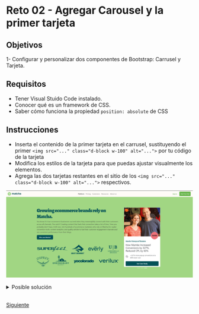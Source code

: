 # Reto 02 - Agregar Carousel y la primer tarjeta

## Objetivos
1- Configurar y personalizar dos componentes de Bootstrap: Carrusel y Tarjeta.

## Requisitos
- Tener Visual Stuido Code instalado.
- Conocer qué es un framework de CSS.
- Saber cómo funciona la propiedad `position: absolute` de CSS

## Instrucciones

- Inserta el contenido de la primer tarjeta en el carrusel, sustituyendo el primer `<img src="..." class="d-block w-100" alt="...">` por tu código de la tarjeta
- Modifica los estilos de la tarjeta para que puedas ajustar visualmente los elementos.
- Agrega las dos tarjetas restantes en el sitio de los `<img src="..." class="d-block w-100" alt="...">` respectivos.

![Inserta tus tarjetas en el carrusel](../assets/casos-de-exito-en-carrusel.png)

<details>
  <summary>Posible solución</summary>

  Inserta tu tarjeta y modifica el CSS correspondiente

```html
    <div class="carousel-item active">
      <!-- Tarjeta 1: Everly -->
      <div class="card">
        <img src="https://getmatcha.com/wp-content/uploads/2019/05/profile-headshot-square.png"
          class="card-img-top" alt="Everly">
        <div class="card-body">
          <div class="card-circle everly">
            <img src="https://getmatcha.com/wp-content/uploads/2019/05/everly_logo_blue_v3_x60@2x.png"
              alt="Everly">
          </div>
          <h4>Everly</h4>
          <h3>
            Early-Stage CPG Brand Increases Lead Conversion 20x,
            Ecommerce Revenue 20%
          </h3>
          <div class="results">
            <img src="https://getmatcha.com/wp-content/themes/getmatcha/img/icon_cart.png" alt="Cart icon">
            <p>22% of monthly revenue influenced by content</p>
          </div>
        </div>
        <div class="card-footer">
          <button>See Case Study</button>
        </div>
      </div>
    </div>
```

  Modifica el CSS para ajustar el estilo visual al ejemplo de [Matcha](https://bedu-fef.netlify.app/).

```css

  /* Cambiamos el alto mínimo de la tarjeta, para que se vea bien en responsive */
    .success-stories .card {
      max-width: 370px;
      width: 100%;
      min-height: 600px;
      margin: 0 auto;
    }

   /* Con object-fit, hacemos que la imagen se ajuste a la medida de su contenedor y limitamos su alto */
    .success-stories .card img {
      max-height: 30vh;
      object-fit: cover;
    }

   /* Agregamos position: relative para recibir un elemento con position:absolute más adelante */
    .success-stories .card .card-body {
      max-width: 370px;
      width: 100%;
      position: relative;
      padding: 40px 1rem 1rem;
    }

    /* Estos son los estilos para textos y acomodo de elementos */
    .success-stories .card .card-body h4 {
      color: #025157;
      font-size: 18px;
      font-weight: 600;
      line-height: 20px;
      margin-bottom: 12px;
      font-family: "Slabo 27px", serif;
    }

    .success-stories .card .card-body h3 {
      font-size: 25px;
      font-weight: 400;
      line-height: 30px;
      margin-bottom: 20px;
    }

    .success-stories .card .card-body .results {
      display: flex;
      justify-content: flex-start;
      align-items: center;
    }

    .success-stories .card .card-body .results img {
      width: 26px;
      margin-right: 20px;
    }

    .success-stories .card .card-body .results p {
      margin: 0;
    }

    .success-stories .card .card-footer button {
      display: block;
      margin-left: 0;
      border-radius: 5px;
      font-size: 13;
      font-weight: 600;
      padding: 12px 20px;
      width: 100%;
      background-color: #025157;
      color: #fff;
      border: none;
    }

    .success-stories .card .card-footer {
      background-color: #ffffff;
      color: #fff;
      border: none;
    }

    /* Aqui hacemos un círculo con CSS! Este se posicionará en el margen superior de .card-body */
    .success-stories .card .card-body .card-circle {
      display: flex;
      align-items: center;
      position: absolute;
      top:-45px;
      right: 20px;
      width: 75px;
      height: 75px;
      border-radius: 50%;
      padding: 5px;
    }

    /* Cada círculo tiene su propio color. Verifica qué significa este selector: .card-circle.everly */
    .success-stories .card .card-body .card-circle.everly {
      background-color: #f9da73;
      border: 5px solid #f9da73;
    }

    /* Los círculos deben recibir la imagen y ajustarla al tamaño */
    .success-stories .card .card-body .card-circle.everly img {
      object-fit: contain;
      width: 100%;
    }

```



</details>
<br/>

[Siguiente](../reto-03/README.md)
